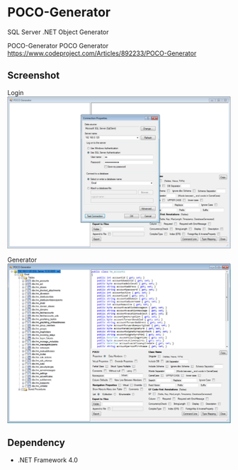 # POCO-Generator
SQL Server .NET Object Generator

POCO-Generator
POCO Generator https://www.codeproject.com/Articles/892233/POCO-Generator

## Screenshot

Login </br>
![Login](https://github.com/EnterpriseSolution/POCO-Generator/blob/master/Login.jpg)

Generator </br>
![Generator](https://github.com/EnterpriseSolution/POCO-Generator/blob/master/Generator.jpg)

## Dependency

* .NET Framework 4.0
